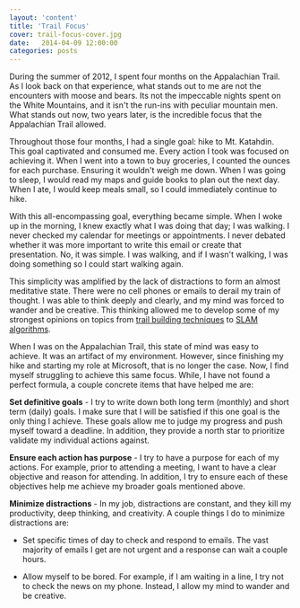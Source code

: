 ```yaml
---
layout: 'content'
title: 'Trail Focus'
cover: trail-focus-cover.jpg
date:   2014-04-09 12:00:00
categories: posts
---
```


During the summer of 2012, I spent four months on the Appalachian Trail. As I look back on that experience, what stands out to me are not the encounters with moose and bears. Its not the impeccable nights spent on the White Mountains, and it isn't the run-ins with peculiar mountain men. What stands out now, two years later, is the incredible focus that the Appalachian Trail allowed.

Throughout those four months, I had a single goal: hike to Mt. Katahdin. This goal captivated and consumed me. Every action I took was focused on achieving it. When I went into a town to buy groceries, I counted the ounces for each purchase. Ensuring it wouldn't weigh me down. When I was going to sleep, I would read my maps and guide books to plan out the next day. When I ate, I would keep meals small, so I could immediately continue to hike. 

With this all-encompassing goal, everything became simple. When I woke up in the morning, I knew exactly what I was doing that day; I was walking. I never checked my calendar for meetings or appointments. I never debated whether it was more important to write this email or create that presentation. No, it was simple. I was walking, and if I wasn't walking, I was doing something so I could start walking again.

This simplicity was amplified by the lack of distractions to form an almost meditative state. There were no cell phones or emails to derail my train of thought. I was able to think deeply and clearly, and my mind was forced to wander and be creative. This thinking allowed me to develop some of my strongest opinions on topics from [trail building techniques](http://www.americantrails.org/resources/trailbuilding/) to [SLAM algorithms](http://en.wikipedia.org/wiki/Simultaneous_localization_and_mapping).

When I was on the Appalachian Trail, this state of mind was easy to achieve. It was an artifact of my environment. However, since finishing my hike and starting my role at Microsoft, that is no longer the case. Now, I find myself struggling to achieve this same focus. While, I have not found a perfect formula, a couple concrete items that have helped me are:

**Set definitive goals** - I try to write down both long term (monthly) and short term (daily) goals. I make sure that I will be satisfied if this one goal is the only thing I achieve. These goals allow me to judge my progress and push myself toward a deadline. In addition, they provide a north star to prioritize validate my individual actions against. 

**Ensure each action has purpose** - I try to have a purpose for each of my actions. For example, prior to attending a meeting, I want to have a clear objective and reason for attending. In addition, I try to ensure each of these objectives help me achieve my broader goals mentioned above.

**Minimize distractions** - In my job, distractions are constant, and they kill my productivity, deep thinking, and creativity. A couple things I do to minimize distractions are:

* Set specific times of day to check and respond to emails. The vast majority of emails I get are not urgent and a response can wait a couple hours.

* Allow myself to be bored. For example, if I am waiting in a line, I try not to check the news on my phone. Instead, I allow my mind to wander and be creative. 
